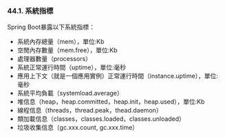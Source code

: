 ### 44.1. 系統指標

Spring Boot暴露以下系統指標：
- 系統內存總量（mem），單位:Kb
- 空閒內存數量（mem.free），單位:Kb
- 處理器數量（processors）
- 系統正常運行時間（uptime），單位:毫秒
- 應用上下文（就是一個應用實例）正常運行時間（instance.uptime），單位:毫秒
- 系統平均負載（systemload.average）
- 堆信息（heap，heap.committed，heap.init，heap.used），單位:Kb
- 線程信息（threads，thread.peak，thead.daemon）
- 類加載信息（classes，classes.loaded，classes.unloaded）
- 垃圾收集信息（gc.xxx.count, gc.xxx.time）
